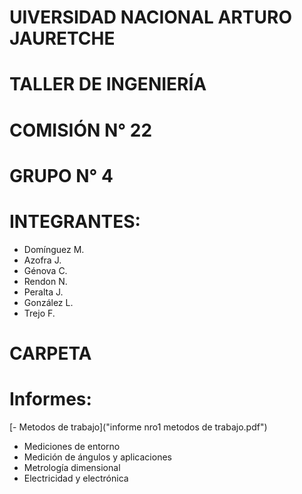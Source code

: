 # UIVERSIDAD NACIONAL ARTURO JAURETCHE

# TALLER DE INGENIERÍA

# COMISIÓN N° 22

# GRUPO N° 4

# INTEGRANTES:

- Domínguez M.
- Azofra J.
- Génova C.
- Rendon N.
- Peralta J.
- González L.
- Trejo F.

# CARPETA
# Informes: 
[- Metodos de trabajo]("informe nro1 metodos de trabajo.pdf")
- Mediciones de entorno
- Medición de ángulos y aplicaciones
- Metrología dimensional
- Electricidad y electrónica
